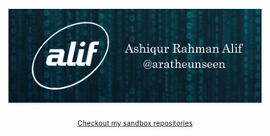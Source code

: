 ![Header](https://github.com/aratheunseen/aratheunseen/blob/master/src/header.jpg "Header")

##

<div align="center">
  
[Checkout my sandbox repositories](https://github.com/orgs/aragle/repositories)

</div>

<!--div align="center">

<a href="#">![Stats Dark](https://github-readme-stats.vercel.app/api?username=aratheunseen&show_icons=true&hide=&show=&theme=transparent)</a>
<a href="#">![Langs Dark](https://github-readme-stats.vercel.app/api/top-langs/?username=aratheunseen&theme=transparent&hide_progress=false&layout=compact&langs_count=8&size_weight=0.5&count_weight=0.5&hide=cmake,css,html,hack)</a>

</div>

<!-- ✨ You can see my experimental projects, archive and also trash projects on [Sandbox](https://github.com/aragle) -->
